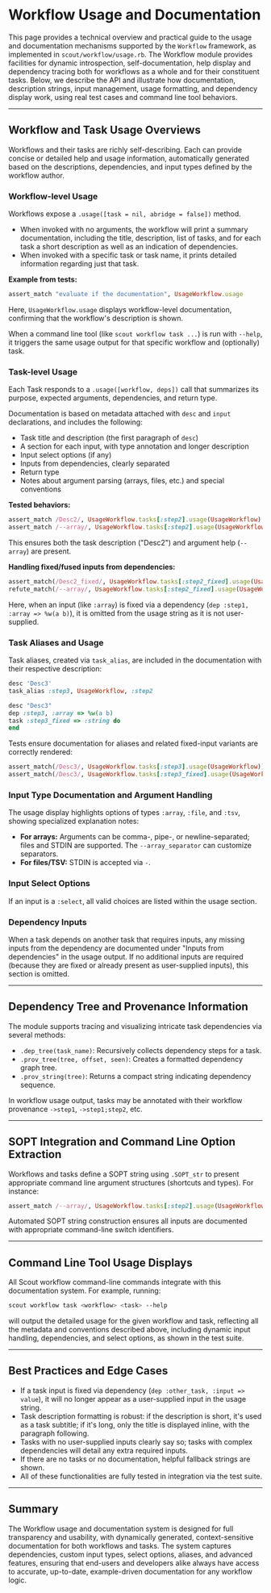 # Workflow Usage and Documentation

This page provides a technical overview and practical guide to the usage and documentation mechanisms supported by the `Workflow` framework, as implemented in `scout/workflow/usage.rb`. The Workflow module provides facilities for dynamic introspection, self-documentation, help display and dependency tracing both for workflows as a whole and for their constituent tasks. Below, we describe the API and illustrate how documentation, description strings, input management, usage formatting, and dependency display work, using real test cases and command line tool behaviors.

---

## Workflow and Task Usage Overviews

Workflows and their tasks are richly self-describing. Each can provide concise or detailed help and usage information, automatically generated based on the descriptions, dependencies, and input types defined by the workflow author.

### Workflow-level Usage

Workflows expose a `.usage([task = nil, abridge = false])` method. 

- When invoked with no arguments, the workflow will print a summary documentation, including the title, description, list of tasks, and for each task a short description as well as an indication of dependencies.
- When invoked with a specific task or task name, it prints detailed information regarding just that task.

**Example from tests:**

```ruby
assert_match "evaluate if the documentation", UsageWorkflow.usage
```

Here, `UsageWorkflow.usage` displays workflow-level documentation, confirming that the workflow's description is shown.

When a command line tool (like `scout workflow task ...`) is run with `--help`, it triggers the same usage output for that specific workflow and (optionally) task.

### Task-level Usage

Each Task responds to a `.usage([workflow, deps])` call that summarizes its purpose, expected arguments, dependencies, and return type.

Documentation is based on metadata attached with `desc` and `input` declarations, and includes the following:

- Task title and description (the first paragraph of `desc`)
- A section for each input, with type annotation and longer description 
- Input select options (if any)
- Inputs from dependencies, clearly separated
- Return type
- Notes about argument parsing (arrays, files, etc.) and special conventions

**Tested behaviors:**

```ruby
assert_match /Desc2/, UsageWorkflow.tasks[:step2].usage(UsageWorkflow)
assert_match /--array/, UsageWorkflow.tasks[:step2].usage(UsageWorkflow)
```

This ensures both the task description ("Desc2") and argument help (`--array`) are present.

**Handling fixed/fused inputs from dependencies:**

```ruby
assert_match(/Desc2_fixed/, UsageWorkflow.tasks[:step2_fixed].usage(UsageWorkflow))
refute_match(/--array/, UsageWorkflow.tasks[:step2_fixed].usage(UsageWorkflow))
```

Here, when an input (like `:array`) is fixed via a dependency (`dep :step1, :array => %w(a b)`), it is omitted from the usage string as it is not user-supplied.

### Task Aliases and Usage

Task aliases, created via `task_alias`, are included in the documentation with their respective description:

```ruby
desc 'Desc3'
task_alias :step3, UsageWorkflow, :step2

desc "Desc3"
dep :step3, :array => %w(a b)
task :step3_fixed => :string do
end
```

Tests ensure documentation for aliases and related fixed-input variants are correctly rendered:

```ruby
assert_match(/Desc3/, UsageWorkflow.tasks[:step3].usage(UsageWorkflow))
assert_match(/Desc3/, UsageWorkflow.tasks[:step3_fixed].usage(UsageWorkflow))
```

### Input Type Documentation and Argument Handling

The usage display highlights options of types `:array`, `:file`, and `:tsv`, showing specialized explanation notes:

- **For arrays:** Arguments can be comma-, pipe-, or newline-separated; files and STDIN are supported. The `--array_separator` can customize separators.
- **For files/TSV:** STDIN is accepted via `-`.

### Input Select Options

If an input is a `:select`, all valid choices are listed within the usage section.

### Dependency Inputs

When a task depends on another task that requires inputs, any missing inputs from the dependency are documented under "Inputs from dependencies" in the usage output. If no additional inputs are required (because they are fixed or already present as user-supplied inputs), this section is omitted.

---

## Dependency Tree and Provenance Information

The module supports tracing and visualizing intricate task dependencies via several methods:

- `.dep_tree(task_name)`: Recursively collects dependency steps for a task.
- `.prov_tree(tree, offset, seen)`: Creates a formatted dependency graph tree.
- `.prov_string(tree)`: Returns a compact string indicating dependency sequence.

In workflow usage output, tasks may be annotated with their workflow provenance `->step1`, `->step1;step2`, etc.

---

## SOPT Integration and Command Line Option Extraction

Workflows and tasks define a SOPT string using `.SOPT_str` to present appropriate command line argument structures (shortcuts and types). For instance:

```ruby
assert_match /--array/, UsageWorkflow.tasks[:step2].usage(UsageWorkflow)
```

Automated SOPT string construction ensures all inputs are documented with appropriate command-line switch identifiers.

---

## Command Line Tool Usage Displays

All Scout workflow command-line commands integrate with this documentation system. For example, running:

```sh
scout workflow task <workflow> <task> --help
```

will output the detailed usage for the given workflow and task, reflecting all the metadata and conventions described above, including dynamic input handling, dependencies, and select options, as shown in the test suite.

---

## Best Practices and Edge Cases

- If a task input is fixed via dependency (`dep :other_task, :input => value`), it will no longer appear as a user-supplied input in the usage string.
- Task description formatting is robust: if the description is short, it's used as a task subtitle; if it's long, only the title is displayed inline, with the paragraph following.
- Tasks with no user-supplied inputs clearly say so; tasks with complex dependencies will detail any extra required inputs.
- If there are no tasks or no documentation, helpful fallback strings are shown.
- All of these functionalities are fully tested in integration via the test suite.

---

## Summary

The Workflow usage and documentation system is designed for full transparency and usability, with dynamically generated, context-sensitive documentation for both workflows and tasks. The system captures dependencies, custom input types, select options, aliases, and advanced features, ensuring that end-users and developers alike always have access to accurate, up-to-date, example-driven documentation for any workflow logic.
